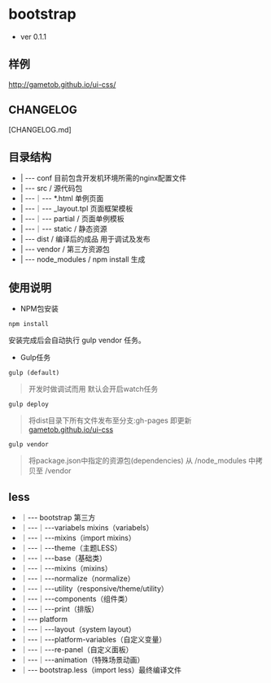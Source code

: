 # bootstrap

- ver 0.1.1

## 样例
http://gametob.github.io/ui-css/

## CHANGELOG

[CHANGELOG.md]

## 目录结构
* | --- conf  目前包含开发机环境所需的nginx配置文件
* | --- src / 源代码包
* | ---｜--- *.html 单例页面
* | ---｜--- _layout.tpl 页面框架模板
* | ---｜--- partial /  页面单例模板
* | ---｜--- static  /  静态资源
* | --- dist / 编译后的成品 用于调试及发布
* | --- vendor / 第三方资源包
* | --- node_modules / npm install 生成


## 使用说明

- NPM包安装

````
npm install
````
安装完成后会自动执行 gulp vendor 任务。

- Gulp任务
````
gulp (default)
```` 
>开发时做调试而用 默认会开启watch任务

````
gulp deploy
```` 
> 将dist目录下所有文件发布至分支:gh-pages 即更新 [gametob.github.io/ui-css](http://gametob.github.io/ui-css/)

````
gulp vendor
```` 
> 将package.json中指定的资源包(dependencies) 从 /node_modules 中拷贝至 /vendor


## less

* ｜--- bootstrap 第三方
* ｜---｜---variabels mixins（variabels）
* ｜---｜---mixins（import mixins）
* ｜---｜---theme（主题LESS）
* ｜---｜---base（基础类）
* ｜---｜---mixins（mixins）
* ｜---｜---normalize（normalize）
* ｜---｜---utility（responsive/theme/utility）
* ｜---｜---components（组件类）
* ｜---｜---print（排版）
* ｜--- platform
* ｜---｜---layout（system layout）
* ｜---｜---platform-variables（自定义变量）
* ｜---｜---re-panel（自定义面板）
* ｜---｜---animation（特殊场景动画）
* ｜--- bootstrap.less（import less）最终编译文件


